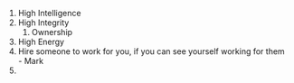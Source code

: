 
1. High Intelligence
2. High Integrity
	1. Ownership
3. High Energy
4. Hire someone to work for you, if you can see yourself working for them - Mark
5. 